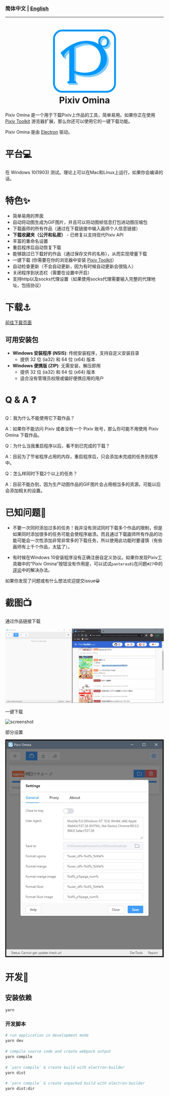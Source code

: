 ### 简体中文 | [**English**](https://github.com/leoding86/pixiv-omina)

---

<h1 style="text-align:center">
<img src="./build/icon.png" width=200><br>
Pixiv Omina
</h1>

Pixiv Omina 是一个用于下载Pixiv上作品的工具，简单易用。如果你正在使用 [Pixiv Toolkit](https://github.com/leoding86/webextension-pixiv-toolkit) 游览器扩展，那么你还可以使用它的一键下载功能。

Pixiv Omina 是由 [Electron](https://electronjs.org/) 驱动。

# 平台💻

在 Windows 10(1903) 测试。理论上可以在Mac和Linux上运行，如果你会编译的话。

# 特色✨

* 简单易用的界面
* 自动将动图生成为GIF图片，并且可以将动图帧信息打包进动图压缩包
* 下载画师的所有作品（通过在下载链接中输入画师个人信息链接）
* **下载收藏夹（公开和私密）** - 已修复以支持现代Pixiv API
* 丰富的重命名设置
* 重启程序后自动恢复下载
* 能够跳过已下载好的作品（通过保存文件的名称），从而实现增量下载
* 一键下载 (你需要在你的浏览器中安装 [Pixiv Toolkit](https://github.com/leoding86/webextension-pixiv-toolkit)）
* 自动检查更新（不会自动更新，因为有时候自动更新会很恼人）
* 关闭程序到状态栏（需要在设置中开启）
* 支持http以及socks代理设置（如果使用socks代理需要输入完整的代理地址，包括协议）

# 下载⚓

[前往下载页面](https://github.com/leoding86/pixiv-omina/releases)

## 可用安装包

- **Windows 安装程序 (NSIS)**: 传统安装程序，支持自定义安装目录
  - 提供 32 位 (ia32) 和 64 位 (x64) 版本
- **Windows 便携版 (ZIP)**: 无需安装，解压即用
  - 提供 32 位 (ia32) 和 64 位 (x64) 版本
  - 适合没有管理员权限或偏好便携应用的用户

# Q & A ❓

Q：我为什么不能使用它下载作品？

A：如果你不能访问 Pixiv 或者没有一个 Pixiv 账号，那么你可能不用使用 Pixiv Omina 下载作品。

Q：为什么当我重启程序以后，看不到已完成的下载？

A：目前为了节省程序占用的内存，重启程序后，只会添加未完成的任务到程序中。

Q：怎么样同时下载2个以上的任务？

A：目前不能办到，因为生产动图作品的GIF图片会占用相当多的资源。可能以后会添加相关的设置。

# 已知问题🤔

* 不要一次同时添加过多的任务！我并没有测试同时下载多个作品的限制，但是如果同时添加很多的任务可能会使程序崩溃。而且通过下载画师所有作品的功能可能会一次性添加非常非常多的下载任务，所以使用此功能时要谨慎（有些画师有上千个作品，太猛了）。

* 有时候在Windows 10安装程序没有正确注册自定义协议。如果你发现Pixiv工具箱中的“Pixiv Omina”按钮没有作用是，可以试试`panteras81`在问题`#27`中的[评论](https://github.com/leoding86/webextension-pixiv-toolkit/issues/27#issuecomment-605540955)中的解决办法。

如果你发现了问题或有什么想法欢迎提交issue😀

# 截图📺

通过作品链接下载

![screenshot](./screenshots/001.gif)

一键下载

![screenshot](./screenshots/002.gif)

部分设置

![screenshot](./screenshots/003.jpg)

# 开发🔧

## 安装依赖
```bash
yarn
```

### 开发脚本

```bash
# run application in development mode
yarn dev

# compile source code and create webpack output
yarn compile

# `yarn compile` & create build with electron-builder
yarn dist

# `yarn compile` & create unpacked build with electron-builder
yarn dist:dir
```
